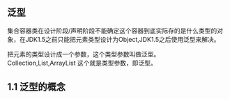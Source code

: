 ## 泛型

集合容器类在设计阶段/声明阶段不能确定这个容器到底实际存的是什么类型的对象，在JDK1.5之前只能把元素类型设计为Object,JDK1.5之后使用泛型来解决。

把元素的类型设计成一个参数，这个类型参数叫做泛型。Collection<E>,List<E>,ArrayList<E> 这个<E>就是类型参数，即泛型。

## 1.1 泛型的概念